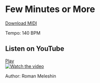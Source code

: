# Few Minutes or More
[Download MIDI](https://github.com/meleshin/music-sources/blob/main/2022-02-18%20Few%20Minutes%20or%20More/Roman%20Meleshin%20-%20Few%20Minutes%20or%20More.mid?raw=true)

Tempo: 140 BPM

## Listen on YouTube
[Play<br>![Watch the video](https://img.youtube.com/vi/8PPu4MfdnnU/hqdefault.jpg)](https://www.youtube.com/watch?v=8PPu4MfdnnU "Video")

Author: Roman Meleshin
